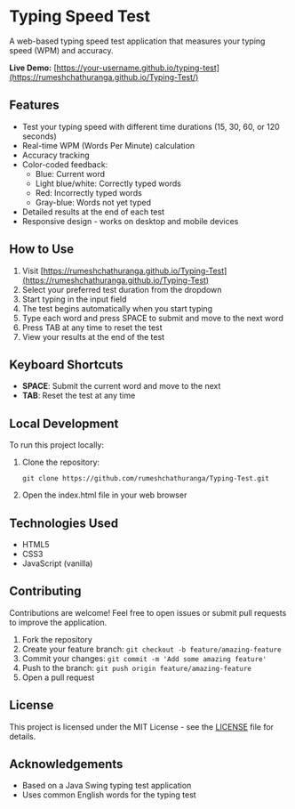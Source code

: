 # Typing Speed Test

A web-based typing speed test application that measures your typing speed (WPM) and accuracy.

**Live Demo:** [https://your-username.github.io/typing-test](https://rumeshchathuranga.github.io/Typing-Test/)  


## Features

- Test your typing speed with different time durations (15, 30, 60, or 120 seconds)
- Real-time WPM (Words Per Minute) calculation
- Accuracy tracking
- Color-coded feedback:
  - Blue: Current word
  - Light blue/white: Correctly typed words
  - Red: Incorrectly typed words
  - Gray-blue: Words not yet typed
- Detailed results at the end of each test
- Responsive design - works on desktop and mobile devices

## How to Use

1. Visit [https://rumeshchathuranga.github.io/Typing-Test](https://rumeshchathuranga.github.io/Typing-Test)
2. Select your preferred test duration from the dropdown
3. Start typing in the input field
4. The test begins automatically when you start typing
5. Type each word and press SPACE to submit and move to the next word
6. Press TAB at any time to reset the test
7. View your results at the end of the test

## Keyboard Shortcuts

- **SPACE**: Submit the current word and move to the next
- **TAB**: Reset the test at any time

## Local Development

To run this project locally:

1. Clone the repository:
   ```
   git clone https://github.com/rumeshchathuranga/Typing-Test.git
   ```
2. Open the index.html file in your web browser

## Technologies Used

- HTML5
- CSS3
- JavaScript (vanilla)

## Contributing

Contributions are welcome! Feel free to open issues or submit pull requests to improve the application.

1. Fork the repository
2. Create your feature branch: `git checkout -b feature/amazing-feature`
3. Commit your changes: `git commit -m 'Add some amazing feature'`
4. Push to the branch: `git push origin feature/amazing-feature`
5. Open a pull request

## License

This project is licensed under the MIT License - see the [LICENSE](LICENSE) file for details.

## Acknowledgements

- Based on a Java Swing typing test application
- Uses common English words for the typing test
